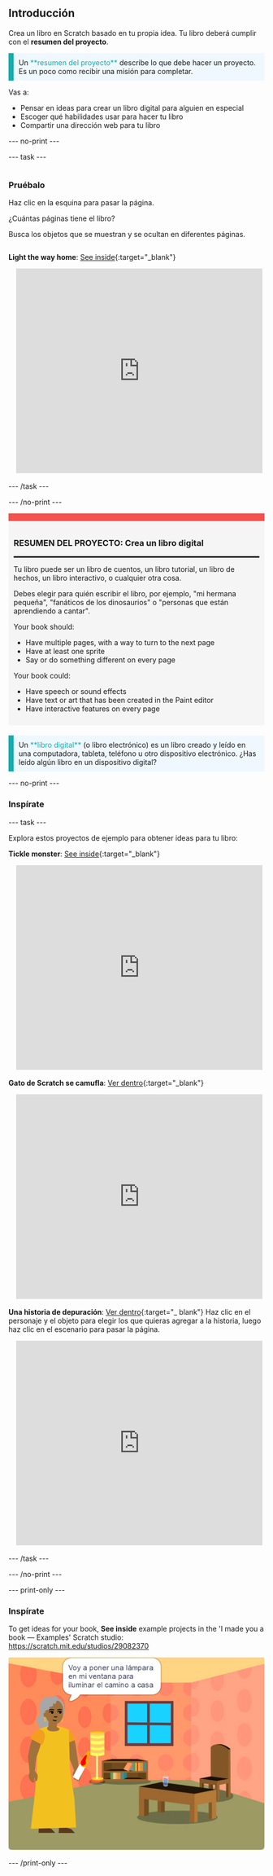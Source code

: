 ## Introducción

Crea un libro en Scratch basado en tu propia idea. Tu libro deberá cumplir con el **resumen del proyecto**.

<p style="border-left: solid; border-width:10px; border-color: #0faeb0; background-color: aliceblue; padding: 10px;">
Un <span style="color: #0faeb0">**resumen del proyecto**</span> describe lo que debe hacer un proyecto. Es un poco como recibir una misión para completar.
</p>

Vas a:

+ Pensar en ideas para crear un libro digital para alguien en especial
+ Escoger qué habilidades usar para hacer tu libro
+ Compartir una dirección web para tu libro

--- no-print ---

--- task ---

<div style="display: flex; flex-wrap: wrap">
<div style="flex-basis: 200px; flex-grow: 1">

### Pruébalo

Haz clic en la esquina para pasar la página.

¿Cuántas páginas tiene el libro?

Busca los objetos que se muestran y se ocultan en diferentes páginas.

</div>
<div>

**Light the way home**: [See inside](https://scratch.mit.edu/projects/499860786/editor){:target="_blank"}
<div class="scratch-preview" style="margin-left: 15px;">
  <iframe allowtransparency="true" width="485" height="402" src="https://scratch.mit.edu/projects/embed/499860786/?autostart=false" frameborder="0"></iframe>
</div>

</div>
</div>

--- /task ---

--- /no-print ---

<div style="border-top: 15px solid #f3524f; background-color: whitesmoke; margin-bottom: 20px; padding: 10px;">

### RESUMEN DEL PROYECTO: Crea un **libro digital**
<hr style="border-top: 2px solid black;">

Tu libro puede ser un libro de cuentos, un libro tutorial, un libro de hechos, un libro interactivo, o cualquier otra cosa.

Debes elegir para quién escribir el libro, por ejemplo, "mi hermana pequeña", "fanáticos de los dinosaurios" o "personas que están aprendiendo a cantar".  

Your book should:
+ Have multiple pages, with a way to turn to the next page
+ Have at least one sprite
+ Say or do something different on every page

Your book could:
+ Have speech or sound effects
+ Have text or art that has been created in the Paint editor
+ Have interactive features on every page
</div>

<p style="border-left: solid; border-width:10px; border-color: #0faeb0; background-color: aliceblue; padding: 10px;">
Un <span style="color: #0faeb0">**libro digital**</span> (o libro electrónico) es un libro creado y leído en una computadora, tableta, teléfono u otro dispositivo electrónico. ¿Has leído algún libro en un dispositivo digital?
</p>

--- no-print ---

### Inspírate

--- task ---

Explora estos proyectos de ejemplo para obtener ideas para tu libro:

**Tickle monster**: [See inside](https://scratch.mit.edu/projects/500189097/editor){:target="_blank"}
<div class="scratch-preview" style="margin-left: 15px;">
  <iframe allowtransparency="true" width="485" height="402" src="https://scratch.mit.edu/projects/embed/500189097/?autostart=false" frameborder="0"></iframe>
</div>

**Gato de Scratch se camufla**: [Ver dentro](https://scratch.mit.edu/projects/498968472/editor){:target="_blank"}
<div class="scratch-preview" style="margin-left: 15px;">
  <iframe allowtransparency="true" width="485" height="402" src="https://scratch.mit.edu/projects/embed/498968472/?autostart=false" frameborder="0"></iframe>
</div>

**Una historia de depuración**: [Ver dentro](https://scratch.mit.edu/projects/498960446/editor){:target="_ blank"}
Haz clic en el personaje y el objeto para elegir los que quieras agregar a la historia, luego haz clic en el escenario para pasar la página.
<div class="scratch-preview" style="margin-left: 15px;">
  <iframe allowtransparency="true" width="485" height="402" src="https://scratch.mit.edu/projects/embed/498960446/?autostart=false" frameborder="0"></iframe>
</div>

--- /task ---

--- /no-print ---

--- print-only ---

### Inspírate

To get ideas for your book, **See inside** example projects in the 'I made you a book — Examples' Scratch studio: https://scratch.mit.edu/studios/29082370

![El proyecto 'Ilumina el camino a casa'.](images/showcase_static.png)

--- /print-only ---


